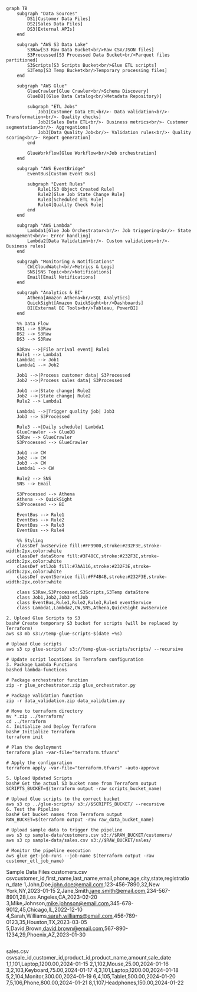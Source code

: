 ``` mermaid
graph TB
    subgraph "Data Sources"
        DS1[Customer Data Files]
        DS2[Sales Data Files]
        DS3[External APIs]
    end
    
    subgraph "AWS S3 Data Lake"
        S3Raw[S3 Raw Data Bucket<br/>Raw CSV/JSON files]
        S3Processed[S3 Processed Data Bucket<br/>Parquet files partitioned]
        S3Scripts[S3 Scripts Bucket<br/>Glue ETL scripts]
        S3Temp[S3 Temp Bucket<br/>Temporary processing files]
    end
    
    subgraph "AWS Glue"
        GlueCrawler[Glue Crawler<br/>Schema Discovery]
        GlueDB[(Glue Data Catalog<br/>Metadata Repository)]
        
        subgraph "ETL Jobs"
            Job1[Customer Data ETL<br/>- Data validation<br/>- Transformation<br/>- Quality checks]
            Job2[Sales Data ETL<br/>- Business metrics<br/>- Customer segmentation<br/>- Aggregations]
            Job3[Data Quality Job<br/>- Validation rules<br/>- Quality scoring<br/>- Report generation]
        end
        
        GlueWorkflow[Glue Workflow<br/>Job orchestration]
    end
    
    subgraph "AWS EventBridge"
        EventBus[Custom Event Bus]
        
        subgraph "Event Rules"
            Rule1[S3 Object Created Rule]
            Rule2[Glue Job State Change Rule]
            Rule3[Scheduled ETL Rule]
            Rule4[Quality Check Rule]
        end
    end
    
    subgraph "AWS Lambda"
        Lambda1[Glue Job Orchestrator<br/>- Job triggering<br/>- State management<br/>- Error handling]
        Lambda2[Data Validation<br/>- Custom validations<br/>- Business rules]
    end
    
    subgraph "Monitoring & Notifications"
        CW[CloudWatch<br/>Metrics & Logs]
        SNS[SNS Topic<br/>Notifications]
        Email[Email Notifications]
    end
    
    subgraph "Analytics & BI"
        Athena[Amazon Athena<br/>SQL Analytics]
        QuickSight[Amazon QuickSight<br/>Dashboards]
        BI[External BI Tools<br/>Tableau, PowerBI]
    end
    
    %% Data Flow
    DS1 --> S3Raw
    DS2 --> S3Raw
    DS3 --> S3Raw
    
    S3Raw -->|File arrival event| Rule1
    Rule1 --> Lambda1
    Lambda1 --> Job1
    Lambda1 --> Job2
    
    Job1 -->|Process customer data| S3Processed
    Job2 -->|Process sales data| S3Processed
    
    Job1 -->|State change| Rule2
    Job2 -->|State change| Rule2
    Rule2 --> Lambda1
    
    Lambda1 -->|Trigger quality job| Job3
    Job3 --> S3Processed
    
    Rule3 -->|Daily schedule| Lambda1
    GlueCrawler --> GlueDB
    S3Raw --> GlueCrawler
    S3Processed --> GlueCrawler
    
    Job1 --> CW
    Job2 --> CW
    Job3 --> CW
    Lambda1 --> CW
    
    Rule2 --> SNS
    SNS --> Email
    
    S3Processed --> Athena
    Athena --> QuickSight
    S3Processed --> BI
    
    EventBus --> Rule1
    EventBus --> Rule2
    EventBus --> Rule3
    EventBus --> Rule4
    
    %% Styling
    classDef awsService fill:#FF9900,stroke:#232F3E,stroke-width:2px,color:white
    classDef dataStore fill:#3F48CC,stroke:#232F3E,stroke-width:2px,color:white
    classDef etlJob fill:#7AA116,stroke:#232F3E,stroke-width:2px,color:white
    classDef eventService fill:#FF4B4B,stroke:#232F3E,stroke-width:2px,color:white
    
    class S3Raw,S3Processed,S3Scripts,S3Temp dataStore
    class Job1,Job2,Job3 etlJob
    class EventBus,Rule1,Rule2,Rule3,Rule4 eventService
    class Lambda1,Lambda2,CW,SNS,Athena,QuickSight awsService
```

```
2. Upload Glue Scripts to S3
bash# Create temporary S3 bucket for scripts (will be replaced by Terraform)
aws s3 mb s3://temp-glue-scripts-$(date +%s)

# Upload Glue scripts
aws s3 cp glue-scripts/ s3://temp-glue-scripts/scripts/ --recursive

# Update script locations in Terraform configuration
3. Package Lambda Functions
bashcd lambda-functions

# Package orchestrator function
zip -r glue_orchestrator.zip glue_orchestrator.py

# Package validation function
zip -r data_validation.zip data_validation.py

# Move to terraform directory
mv *.zip ../terraform/
cd ../terraform
4. Initialize and Deploy Terraform
bash# Initialize Terraform
terraform init

# Plan the deployment
terraform plan -var-file="terraform.tfvars"

# Apply the configuration
terraform apply -var-file="terraform.tfvars" -auto-approve

5. Upload Updated Scripts
bash# Get the actual S3 bucket name from Terraform output
SCRIPTS_BUCKET=$(terraform output -raw scripts_bucket_name)

# Upload Glue scripts to the correct bucket
aws s3 cp ../glue-scripts/ s3://$SCRIPTS_BUCKET/ --recursive
6. Test the Pipeline
bash# Get bucket names from Terraform output
RAW_BUCKET=$(terraform output -raw raw_data_bucket_name)

# Upload sample data to trigger the pipeline
aws s3 cp sample-data/customers.csv s3://$RAW_BUCKET/customers/
aws s3 cp sample-data/sales.csv s3://$RAW_BUCKET/sales/

# Monitor the pipeline execution
aws glue get-job-runs --job-name $(terraform output -raw customer_etl_job_name)

```
Sample Data Files
customers.csv
csvcustomer_id,first_name,last_name,email,phone,age,city,state,registration_date
1,John,Doe,john.doe@email.com,123-456-7890,32,New York,NY,2023-01-15
2,Jane,Smith,jane.smith@email.com,234-567-8901,28,Los Angeles,CA,2023-02-20
3,Mike,Johnson,mike.johnson@email.com,345-678-9012,45,Chicago,IL,2022-12-10
4,Sarah,Williams,sarah.williams@email.com,456-789-0123,35,Houston,TX,2023-03-05
5,David,Brown,david.brown@email.com,567-890-1234,29,Phoenix,AZ,2023-01-30
```
```
sales.csv
csvsale_id,customer_id,product_id,product_name,amount,sale_date
1,1,101,Laptop,1200.00,2024-01-15
2,1,102,Mouse,25.00,2024-01-16
3,2,103,Keyboard,75.00,2024-01-17
4,3,101,Laptop,1200.00,2024-01-18
5,2,104,Monitor,300.00,2024-01-19
6,4,105,Tablet,500.00,2024-01-20
7,5,106,Phone,800.00,2024-01-21
8,1,107,Headphones,150.00,2024-01-22



```
